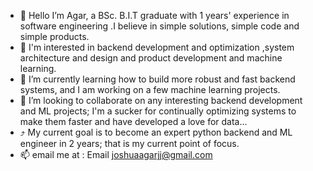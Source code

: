 
- 👋 Hello I’m Agar, a BSc. B.I.T graduate with 1 years' experience in software engineering .I believe in simple solutions, simple code and simple products.
- 👀  I'm interested in backend development and optimization ,system architecture and design and product development and machine learning.
- 🌱 I’m currently learning how to build more robust and fast backend systems, and I am working on a few machine learning projects.
- 💞️ I’m looking to collaborate on any interesting backend development and ML projects; I'm a sucker for continually optimizing systems to make them faster and have developed a love for data...
- :arrow_heading_up: My current goal is to become an expert python backend and ML engineer in 2 years; that is my current point of focus.
- 📫 email me at : Email joshuaagarjj@gmail.com

